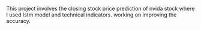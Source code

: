 This project involves the closing stock price prediction of nvida stock where I used lstm model and technical indicators. working on improving the accuracy. 
